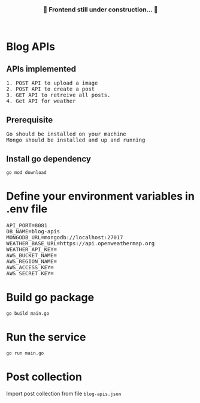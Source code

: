 <div align="center">
  <h3>🚧 Frontend still under construction... 🚧</h2>
</div><br>


# Blog APIs

## APIs implemented

<pre>
1. POST API to upload a image
2. POST API to create a post
3. GET API to retreive all posts.
4. Get API for weather 
</pre>

## Prerequisite

<pre>
Go should be installed on your machine
Mongo should be installed and up and running
</pre>

## Install go dependency

```
go mod download
```

# Define your environment variables in .env file

<pre>
API_PORT=8081
DB_NAME=blog-apis
MONGODB_URL=mongodb://localhost:27017
WEATHER_BASE_URL=https://api.openweathermap.org
WEATHER_API_KEY=
AWS_BUCKET_NAME=
AWS_REGION_NAME=
AWS_ACCESS_KEY=
AWS_SECRET_KEY=
</pre>

# Build go package

```
go build main.go
```

# Run the service

```
go run main.go
```

# Post collection

Import post collection from file `blog-apis.json`
